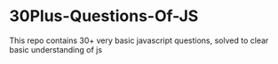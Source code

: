 # 30Plus-Questions-Of-JS
This repo contains 30+ very basic javascript questions, solved to clear basic understanding of js

